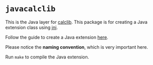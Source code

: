# `javacalclib`

This is the Java layer for [calclib](https://github.com/brmmm3/calc-rs/tree/master/calclib). This package is for creating a Java extension class using [jni](https://github.com/jni-rs/jni-rs).

Follow the guide to create a Java extension [here](https://docs.rs/jni/latest/jni).

Please notice the **naming convention**, which is very important here.

Run `make` to compile the Java extension.
